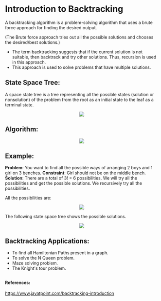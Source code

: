 # Introduction to Backtracking

A backtracking algorithm is a problem-solving algorithm that uses a brute force approach for finding the desired output.

(The Brute force approach tries out all the possible solutions and chooses the desired/best solutions.)

- The term backtracking suggests that if the current solution is not suitable, then backtrack and try other solutions. Thus, recursion is used in this approach. 
- This approach is used to solve problems that have multiple solutions.


## State Space Tree:

A space state tree is a tree representing all the possible states (solution or nonsolution) of the problem from the root as an initial state to the leaf as a terminal state.


<div align="center">
<img src="images\space-tree.png">
</div>


## Algorithm:

<div align="center">
<img src="images\algo.png">
</div>

## Example:

**Problem**: You want to find all the possible ways of arranging 2 boys and 1 girl on 3 benches. 
**Constraint**: Girl should not be on the middle bench.
**Solution**: There are a total of 3! = 6 possibilities. We will try all the possibilities and get the possible solutions. We recursively try all the possibilities.

All the possibilities are:

<div align="center">
<img src="images\all-poss.png">
</div>

The following state space tree shows the possible solutions.

<div align="center">
<img src="images\space-sol.png">
</div>


## Backtracking Applications:

- To find all Hamiltonian Paths present in a graph.
- To solve the N Queen problem.
- Maze solving problem.
- The Knight's tour problem.



##
#### References:
https://www.javatpoint.com/backtracking-introduction